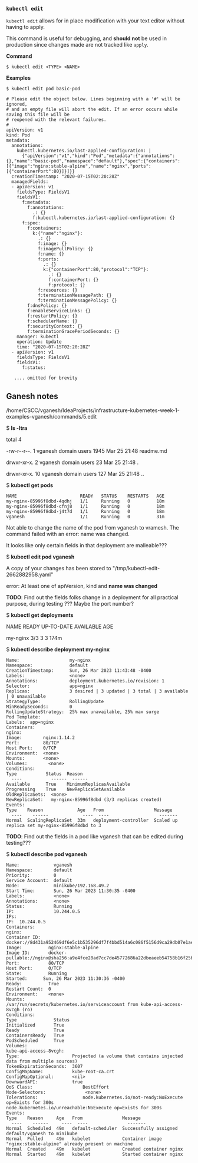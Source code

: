 
### `kubectl edit`
`kubectl edit` allows for in place modification with your text editor without having to apply. 

This command is useful for debugging, and **should not** be used in production since changes made are not tracked like `apply`.

**Command**
```
$ kubectl edit <TYPE> <NAME>
```

**Examples**
```
$ kubectl edit pod basic-pod

# Please edit the object below. Lines beginning with a '#' will be ignored,
# and an empty file will abort the edit. If an error occurs while saving this file will be
# reopened with the relevant failures.
#
apiVersion: v1
kind: Pod
metadata:
  annotations:
    kubectl.kubernetes.io/last-applied-configuration: |
      {"apiVersion":"v1","kind":"Pod","metadata":{"annotations":{},"name":"basic-pod","namespace":"default"},"spec":{"containers":[{"image":"nginx:stable-alpine","name":"nginx","ports":[{"containerPort":80}]}]}}
  creationTimestamp: "2020-07-15T02:20:28Z"
  managedFields:
  - apiVersion: v1
    fieldsType: FieldsV1
    fieldsV1:
      f:metadata:
        f:annotations:
          .: {}
          f:kubectl.kubernetes.io/last-applied-configuration: {}
      f:spec:
        f:containers:
          k:{"name":"nginx"}:
            .: {}
            f:image: {}
            f:imagePullPolicy: {}
            f:name: {}
            f:ports:
              .: {}
              k:{"containerPort":80,"protocol":"TCP"}:
                .: {}
                f:containerPort: {}
                f:protocol: {}
            f:resources: {}
            f:terminationMessagePath: {}
            f:terminationMessagePolicy: {}
        f:dnsPolicy: {}
        f:enableServiceLinks: {}
        f:restartPolicy: {}
        f:schedulerName: {}
        f:securityContext: {}
        f:terminationGracePeriodSeconds: {}
    manager: kubectl
    operation: Update
    time: "2020-07-15T02:20:28Z"
  - apiVersion: v1
    fieldsType: FieldsV1
    fieldsV1:
      f:status:
   
   .... omitted for brevity
```


## Ganesh notes 

/home/CSCC/vganesh/IdeaProjects/infrastructure-kubernetes-week-1-examples-vganesh/commands/5.edit

$ **ls -ltra**

total 4

-rw-r--r--.  1 vganesh domain users 1945 Mar 25 21:48 readme.md

drwxr-xr-x.  2 vganesh domain users   23 Mar 25 21:48 .

drwxr-xr-x. 10 vganesh domain users  127 Mar 25 21:48 ..


$ **kubectl get pods**
```aidl
NAME                        READY   STATUS    RESTARTS   AGE
my-nginx-85996f8dbd-4qdhj   1/1     Running   0          18m
my-nginx-85996f8dbd-cfnj8   1/1     Running   0          18m
my-nginx-85996f8dbd-j4t7d   1/1     Running   0          18m
vganesh                     1/1     Running   0          31m

```

Not able to change the name of the pod from vganesh to vramesh. The command failed with an error: name was changed. 

It looks like only certain fields in that deployment are malleable??? 

$ **kubectl edit pod vganesh**

A copy of your changes has been stored to "/tmp/kubectl-edit-2662882958.yaml"

error: At least one of apiVersion, kind and **name was changed**


**TODO**: Find out the fields folks change in a deployment for all practical purpose, during testing ??? Maybe the port number? 



$ **kubectl get deployments**

NAME       READY   UP-TO-DATE   AVAILABLE   AGE

my-nginx   3/3     3            3           174m


$ **kubectl describe  deployment my-nginx**
```aidl
Name:                   my-nginx
Namespace:              default
CreationTimestamp:      Sun, 26 Mar 2023 11:43:48 -0400
Labels:                 <none>
Annotations:            deployment.kubernetes.io/revision: 1
Selector:               app=nginx
Replicas:               3 desired | 3 updated | 3 total | 3 available | 0 unavailable
StrategyType:           RollingUpdate
MinReadySeconds:        0
RollingUpdateStrategy:  25% max unavailable, 25% max surge
Pod Template:
Labels:  app=nginx
Containers:
nginx:
Image:        nginx:1.14.2
Port:         80/TCP
Host Port:    0/TCP
Environment:  <none>
Mounts:       <none>
Volumes:        <none>
Conditions:
Type           Status  Reason
  ----           ------  ------
Available      True    MinimumReplicasAvailable
Progressing    True    NewReplicaSetAvailable
OldReplicaSets:  <none>
NewReplicaSet:   my-nginx-85996f8dbd (3/3 replicas created)
Events:
Type    Reason             Age   From                   Message
  ----    ------             ----  ----                   -------
Normal  ScalingReplicaSet  33m   deployment-controller  Scaled up replica set my-nginx-85996f8dbd to 3

```


**TODO**: Find out the fields in a pod like vganesh that can be edited during testing??? 



$ **kubectl describe pod vganesh**  
```aidl
Name:             vganesh
Namespace:        default
Priority:         0
Service Account:  default
Node:             minikube/192.168.49.2
Start Time:       Sun, 26 Mar 2023 11:30:35 -0400
Labels:           <none>
Annotations:      <none>
Status:           Running
IP:               10.244.0.5
IPs:
IP:  10.244.0.5
Containers:
nginx:
Container ID:   docker://8d431a952469df6e5c1b535296df7f4bbd514a6c086f5156d9ca29db07e1aeee
Image:          nginx:stable-alpine
Image ID:       docker-pullable://nginx@sha256:a9e4fce28ad7cc7de45772686a22dbeaeeb54758b16f25bf8f64ce33f3bff636
Port:           80/TCP
Host Port:      0/TCP
State:          Running
Started:      Sun, 26 Mar 2023 11:30:36 -0400
Ready:          True
Restart Count:  0
Environment:    <none>
Mounts:
/var/run/secrets/kubernetes.io/serviceaccount from kube-api-access-8vcgh (ro)
Conditions:
Type              Status
Initialized       True
Ready             True
ContainersReady   True
PodScheduled      True
Volumes:
kube-api-access-8vcgh:
Type:                    Projected (a volume that contains injected data from multiple sources)
TokenExpirationSeconds:  3607
ConfigMapName:           kube-root-ca.crt
ConfigMapOptional:       <nil>
DownwardAPI:             true
QoS Class:                   BestEffort
Node-Selectors:               <none>
Tolerations:                 node.kubernetes.io/not-ready:NoExecute op=Exists for 300s
node.kubernetes.io/unreachable:NoExecute op=Exists for 300s
Events:
Type    Reason     Age   From               Message
  ----    ------     ----  ----               -------
Normal  Scheduled  49m   default-scheduler  Successfully assigned default/vganesh to minikube
Normal  Pulled     49m   kubelet            Container image "nginx:stable-alpine" already present on machine
Normal  Created    49m   kubelet            Created container nginx
Normal  Started    49m   kubelet            Started container nginx
```


